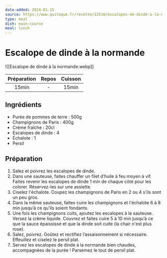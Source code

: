 ```yaml
---
date-added: 2024-01-15
source: https://www.quitoque.fr/recette/12516/escalopes-de-dinde-a-la-normande
type: meal
dish: main-course
meal: lunch
---
```


# Escalope de dinde à la normande

![[Escalope de dinde à la normande.webp]]

| Préparation | Repos | Cuisson |
|:-----------:|:-----:|:-------:|
|    15min    |   -   |  15min  |

## Ingrédients

- Purée de pommes de terre : 500g
- Champignons de Paris : 400g
- Crème fraîche : 20cl
- Escalopes de dinde : 4
- Échalote : 1
- Persil

## Préparation

1. Salez et poivrez les escalopes de dinde.
2. Dans une sauteuse, faites chauffer un filet d’huile à feu moyen à vif. Faites revenir les escalopes de dinde 1 min de chaque côté pour les colorer. Réservez-les sur une assiette.
3. Ciselez l'échalote. Coupez les champignons de Paris en 2 ou 4 s'ils sont un peu gros.
4. Dans la même sauteuse, faites cuire les champignons et l'échalote 6 à 8 min jusqu’à ce qu’ils soient fondants.
5. Une fois les champignons cuits, ajoutez les escalopes à la sauteuse. Versez la crème liquide. Couvrez et faites cuire 5 à 10 min jusqu’à ce que la sauce épaississe et que la dinde soit cuite (la chair n'est plus rose).
6. Salez, poivrez. Goûtez et rectifiez l’assaisonnement si nécessaire. Effeuillez et ciselez le persil plat.
7. Servez les escalopes de dinde à la normande bien chaudes, accompagnées de la purée ! Parsemez le tout de persil plat.

